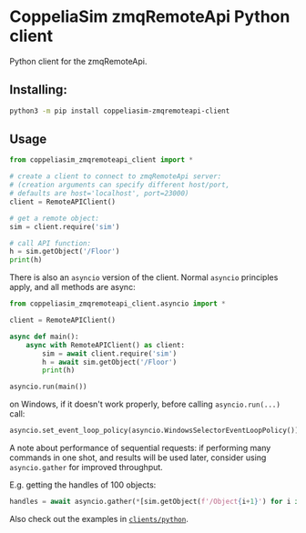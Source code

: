 # CoppeliaSim zmqRemoteApi Python client

Python client for the zmqRemoteApi.

## Installing:

```sh
python3 -m pip install coppeliasim-zmqremoteapi-client
```

## Usage

```python
from coppeliasim_zmqremoteapi_client import *

# create a client to connect to zmqRemoteApi server:
# (creation arguments can specify different host/port,
# defaults are host='localhost', port=23000)
client = RemoteAPIClient()

# get a remote object:
sim = client.require('sim')

# call API function:
h = sim.getObject('/Floor')
print(h)
```

There is also an `asyncio` version of the client. Normal `asyncio` principles apply, and all methods are async:

```python
from coppeliasim_zmqremoteapi_client.asyncio import *

client = RemoteAPIClient()

async def main():
    async with RemoteAPIClient() as client:
        sim = await client.require('sim')
        h = await sim.getObject('/Floor')
        print(h)

asyncio.run(main())
```

on Windows, if it doesn't work properly, before calling `asyncio.run(...)` call:

```python
asyncio.set_event_loop_policy(asyncio.WindowsSelectorEventLoopPolicy())
```

A note about performance of sequential requests: if performing many commands in one shot, and results will be used later, consider using `asyncio.gather` for improved throughput.

E.g. getting the handles of 100 objects:

```python
handles = await asyncio.gather(*[sim.getObject(f'/Object{i+1}') for i in range(100)])
```

Also check out the examples in [`clients/python`](https://github.com/CoppeliaRobotics/zmqRemoteApi/blob/master/clients/python).
